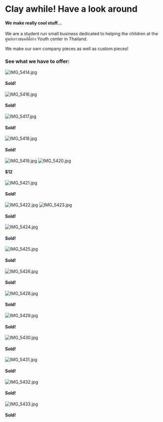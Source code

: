# Clay awhile! Have a look around
#### We make really cool stuff... 

We are a student run small business dedicated to helping the children at the ศูนย์เยาวชนคลิตี้ล่าง Youth center in Thailand.

We make our own company pieces as well as custom pieces!


### See what we have to offer:
![IMG_5414.jpg](/IMG_5414.jpg)
#### Sold!
![IMG_5416.jpg](/IMG_5416.jpg)
#### Sold!
![IMG_5417.jpg](/IMG_5417.jpg)
#### Sold!
![IMG_5418.jpg](/IMG_5418.jpg)
#### Sold!
![IMG_5419.jpg](/IMG_5419.jpg)
![IMG_5420.jpg](/IMG_5420.jpg)
#### $12
![IMG_5421.jpg](/IMG_5421.jpg)
#### Sold!
![IMG_5422.jpg](/IMG_5422.jpg)
![IMG_5423.jpg](/IMG_5423.jpg)
#### Sold!
![IMG_5424.jpg](/IMG_5424.jpg)
#### Sold!
![IMG_5425.jpg](/IMG_5426.jpg)
#### Sold!
![IMG_5426.jpg](/IMG_5426.jpg)
#### Sold!
![IMG_5428.jpg](/IMG_5428.jpg)
#### Sold!
![IMG_5429.jpg](/IMG_5429.jpg)
#### Sold!
![IMG_5430.jpg](/IMG_5430.jpg)
#### Sold!
![IMG_5431.jpg](/IMG_5431.jpg)
#### Sold!
![IMG_5432.jpg](/IMG_5432.jpg)
#### Sold!
![IMG_5433.jpg](/IMG_5433.jpg)
#### Sold!
